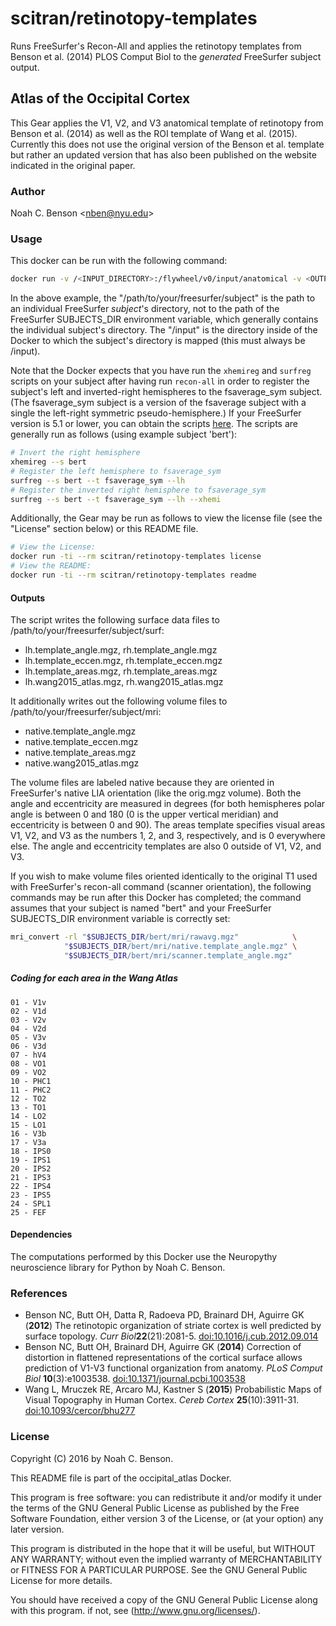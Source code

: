 # scitran/retinotopy-templates
Runs FreeSurfer's Recon-All and applies the retinotopy templates from Benson et al. (2014) PLOS Comput Biol to
the *generated* FreeSurfer subject output.


## Atlas of the Occipital Cortex

This Gear applies the V1, V2, and V3 anatomical template of retinotopy from
Benson et al. (2014) as well as the ROI template of Wang et al. (2015).
Currently this does not use the original version of the Benson et al. template
but rather an updated version that has also been published on the website
indicated in the original paper.


### Author

Noah C. Benson &lt;<nben@nyu.edu>&gt;


### Usage

This docker can be run with the following command:

```bash
docker run -v /<INPUT_DIRECTORY>:/flywheel/v0/input/anatomical -v <OUTPUT_DIRECTORY>:/flywheel/v0/output scitran/retinotopy-templates
```

In the above example, the "/path/to/your/freesurfer/subject" is the path to an
individual FreeSurfer *subject*'s directory, not to the path of the FreeSurfer
SUBJECTS_DIR environment variable, which generally contains the individual
subject's directory. The "/input" is the directory inside of the Docker to which
the subject's directory is mapped (this must always be /input).

Note that the Docker expects that you have run the `xhemireg` and `surfreg`
scripts on your subject after having run `recon-all` in order to register the
subject's left and inverted-right hemispheres to the fsaverage_sym subject. (The
fsaverage_sym subject is a version of the fsaverage subject with a single the
left-right symmetric pseudo-hemisphere.) If your FreeSurfer version is 5.1 or
lower, you can obtain the scripts
[here](https://surfer.nmr.mgh.harvard.edu/fswiki/Xhemi). The scripts are
generally run as follows (using example subject 'bert'):

```bash
# Invert the right hemisphere
xhemireg --s bert
# Register the left hemisphere to fsaverage_sym
surfreg --s bert --t fsaverage_sym --lh
# Register the inverted right hemisphere to fsaverage_sym
surfreg --s bert --t fsaverage_sym --lh --xhemi
```

Additionally, the Gear may be run as follows to view the license file
(see the "License" section below) or this README file.

```bash
# View the License:
docker run -ti --rm scitran/retinotopy-templates license
# View the README:
docker run -ti --rm scitran/retinotopy-templates readme
```

#### Outputs
The script writes the following surface data files to
/path/to/your/freesurfer/subject/surf:
* lh.template_angle.mgz, rh.template_angle.mgz
* lh.template_eccen.mgz, rh.template_eccen.mgz
* lh.template_areas.mgz, rh.template_areas.mgz
* lh.wang2015_atlas.mgz, rh.wang2015_atlas.mgz

It additionally writes out the following volume files to
/path/to/your/freesurfer/subject/mri:

* native.template_angle.mgz
* native.template_eccen.mgz
* native.template_areas.mgz
* native.wang2015_atlas.mgz

The volume files are labeled native because they are oriented in FreeSurfer's
native LIA orientation (like the orig.mgz volume). Both the angle and
eccentricity are measured in degrees (for both hemispheres polar angle is
between 0 and 180 (0 is the upper vertical meridian) and eccentricity is between
0 and 90). The areas template specifies visual areas V1, V2, and V3 as the numbers
1, 2, and 3, respectively, and is 0 everywhere else. The angle and eccentricity
templates are also 0 outside of V1, V2, and V3.

If you wish to make volume files oriented identically to the original T1 used
with FreeSurfer's recon-all command (scanner orientation), the following
commands may be run after this Docker has completed; the command assumes that
your subject is named "bert" and your FreeSurfer SUBJECTS_DIR environment
variable is correctly set:

```bash
mri_convert -rl "$SUBJECTS_DIR/bert/mri/rawavg.mgz"            \
            "$SUBJECTS_DIR/bert/mri/native.template_angle.mgz" \
            "$SUBJECTS_DIR/bert/mri/scanner.template_angle.mgz"
```

##### Coding for each area in the Wang Atlas
```
01 - V1v
02 - V1d
03 - V2v
04 - V2d
05 - V3v
06 - V3d
07 - hV4
08 - VO1
09 - VO2
10 - PHC1
11 - PHC2
12 - TO2
13 - TO1
14 - LO2
15 - LO1
16 - V3b
17 - V3a
18 - IPS0
19 - IPS1
20 - IPS2
21 - IPS3
22 - IPS4
23 - IPS5
24 - SPL1
25 - FEF
```

#### Dependencies
The computations performed by this Docker use the Neuropythy neuroscience
library for Python by Noah C. Benson.


### References

* Benson NC, Butt OH, Datta R, Radoeva PD, Brainard DH, Aguirre GK  (**2012**)
  The retinotopic organization of striate cortex is well predicted by surface
  topology. _Curr Biol_**22**(21):2081-5.
  [doi:10.1016/j.cub.2012.09.014](http://www.ncbi.nlm.nih.gov/pubmed/23041195)
* Benson NC, Butt OH, Brainard DH, Aguirre GK (**2014**) Correction of
  distortion in flattened representations of the cortical surface allows
  prediction of V1-V3 functional organization from anatomy. _PLoS Comput Biol_
  **10**(3):e1003538.
  [doi:10.1371/journal.pcbi.1003538](http://www.ncbi.nlm.nih.gov/pubmed/24676149)
* Wang L, Mruczek RE, Arcaro MJ, Kastner S (**2015**) Probabilistic Maps of
  Visual Topography in Human Cortex. _Cereb Cortex_ **25**(10):3911-31.
  [doi:10.1093/cercor/bhu277](http://www.ncbi.nlm.nih.gov/pubmed/25452571)


### License

Copyright (C) 2016 by Noah C. Benson.

This README file is part of the occipital_atlas Docker.

This program is free software: you can redistribute it and/or modify
it under the terms of the GNU General Public License as published by
the Free Software Foundation, either version 3 of the License, or (at
your option) any later version.

This program is distributed in the hope that it will be useful, but
WITHOUT ANY WARRANTY; without even the implied warranty of
MERCHANTABILITY or FITNESS FOR A PARTICULAR PURPOSE.  See the GNU
General Public License for more details.

You should have received a copy of the GNU General Public License
along with this program.  if not, see (http://www.gnu.org/licenses/).
